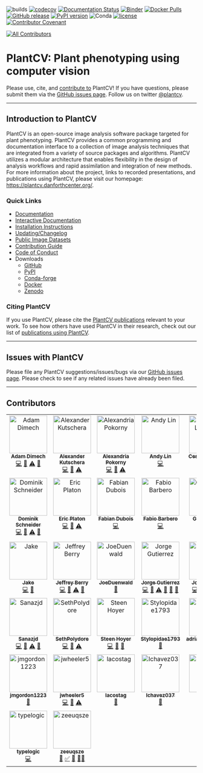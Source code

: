 ![builds](https://github.com/danforthcenter/plantcv/workflows/builds/badge.svg)
[![codecov](https://codecov.io/gh/danforthcenter/plantcv/branch/main/graph/badge.svg)](https://codecov.io/gh/danforthcenter/plantcv)
[![Documentation Status](http://readthedocs.org/projects/plantcv/badge/?version=latest)](http://plantcv.readthedocs.io/en/latest/?badge=latest)
[![Binder](https://mybinder.org/badge_logo.svg)](https://mybinder.org/v2/gh/danforthcenter/plantcv-binder.git/master?filepath=index.ipynb)
[![Docker Pulls](https://img.shields.io/docker/pulls/danforthcenter/plantcv.svg)](https://hub.docker.com/r/danforthcenter/plantcv/)
[![GitHub release](https://img.shields.io/github/release/danforthcenter/plantcv.svg)](https://github.com/danforthcenter/plantcv/releases)
[![PyPI version](https://badge.fury.io/py/plantcv.svg)](https://badge.fury.io/py/plantcv)
![Conda](https://img.shields.io/conda/v/conda-forge/plantcv)
[![license](https://img.shields.io/github/license/danforthcenter/plantcv.svg)](https://github.com/danforthcenter/plantcv/blob/main/LICENSE)
[![Contributor Covenant](https://img.shields.io/badge/Contributor%20Covenant-2.1-4baaaa.svg)](docs/CODE_OF_CONDUCT.md)
<!-- ALL-CONTRIBUTORS-BADGE:START - Do not remove or modify this section -->
[![All Contributors](https://img.shields.io/badge/all_contributors-37-orange.svg?style=flat-square)](#contributors-)
<!-- ALL-CONTRIBUTORS-BADGE:END -->

# PlantCV: Plant phenotyping using computer vision

Please use, cite, and [contribute to](http://plantcv.readthedocs.io/en/latest/CONTRIBUTING/) PlantCV!
If you have questions, please submit them via the
[GitHub issues page](https://github.com/danforthcenter/plantcv/issues).
Follow us on twitter [@plantcv](https://twitter.com/plantcv).

***

## Introduction to PlantCV

PlantCV is an open-source image analysis software package targeted for plant phenotyping. PlantCV provides a common
programming and documentation interface to a collection of image analysis techniques that are integrated from a variety
of source packages and algorithms. PlantCV utilizes a modular architecture that enables flexibility in the design of
analysis workflows and rapid assimilation and integration of new methods. For more information about the project,
links to recorded presentations, and publications using PlantCV, please visit our homepage: 
<https://plantcv.danforthcenter.org/>.

### Quick Links

* [Documentation](http://plantcv.readthedocs.io/)
* [Interactive Documentation](https://mybinder.org/v2/gh/danforthcenter/plantcv-binder.git/master?filepath=index.ipynb)
* [Installation Instructions](https://plantcv.readthedocs.io/en/stable/installation/)
* [Updating/Changelog](https://plantcv.readthedocs.io/en/stable/updating/)
* [Public Image Datasets](http://plantcv.danforthcenter.org/pages/data.html)
* [Contribution Guide](https://plantcv.readthedocs.io/en/stable/CONTRIBUTING/)
* [Code of Conduct](https://plantcv.readthedocs.io/en/stable/CODE_OF_CONDUCT/)
* Downloads
  * [GitHub](https://github.com/danforthcenter/plantcv)
  * [PyPI](https://pypi.org/project/plantcv/)
  * [Conda-forge](https://anaconda.org/conda-forge/plantcv)
  * [Docker](https://hub.docker.com/r/danforthcenter/plantcv)
  * [Zenodo](https://doi.org/10.5281/zenodo.595522)

### Citing PlantCV

If you use PlantCV, please cite the [PlantCV publications](https://plantcv.danforthcenter.org/#plantcv-publications)
relevant to your work. To see how others have used PlantCV in their research, check out our list of 
[publications using PlantCV](https://plantcv.danforthcenter.org/#publications-using-plantcv).

***

## Issues with PlantCV

Please file any PlantCV suggestions/issues/bugs via our 
[GitHub issues page](https://github.com/danforthcenter/plantcv/issues). Please check to see if any related 
issues have already been filed.

***

## Contributors

<!-- ALL-CONTRIBUTORS-LIST:START - Do not remove or modify this section -->
<!-- prettier-ignore-start -->
<!-- markdownlint-disable -->
<table>
  <tbody>
    <tr>
      <td align="center" valign="top" width="14.28%"><a href="https://www.adonline.id.au/"><img src="https://avatars.githubusercontent.com/u/5926320?v=4?s=100" width="100px;" alt="Adam Dimech"/><br /><sub><b>Adam Dimech</b></sub></a><br /><a href="https://github.com/danforthcenter/plantcv/commits?author=AdamDimech" title="Code">💻</a> <a href="https://github.com/danforthcenter/plantcv/commits?author=AdamDimech" title="Documentation">📖</a> <a href="https://github.com/danforthcenter/plantcv/commits?author=AdamDimech" title="Tests">⚠️</a> <a href="#ideas-AdamDimech" title="Ideas, Planning, & Feedback">🤔</a></td>
      <td align="center" valign="top" width="14.28%"><a href="https://alexanderkutschera.com/"><img src="https://avatars.githubusercontent.com/u/20026476?v=4?s=100" width="100px;" alt="Alexander Kutschera"/><br /><sub><b>Alexander Kutschera</b></sub></a><br /><a href="https://github.com/danforthcenter/plantcv/commits?author=vektorious" title="Code">💻</a> <a href="https://github.com/danforthcenter/plantcv/commits?author=vektorious" title="Documentation">📖</a> <a href="https://github.com/danforthcenter/plantcv/commits?author=vektorious" title="Tests">⚠️</a></td>
      <td align="center" valign="top" width="14.28%"><a href="https://github.com/aapokor"><img src="https://avatars.githubusercontent.com/u/39534960?v=4?s=100" width="100px;" alt="Alexandria Pokorny"/><br /><sub><b>Alexandria Pokorny</b></sub></a><br /><a href="https://github.com/danforthcenter/plantcv/commits?author=aapokor" title="Code">💻</a> <a href="https://github.com/danforthcenter/plantcv/commits?author=aapokor" title="Documentation">📖</a> <a href="https://github.com/danforthcenter/plantcv/commits?author=aapokor" title="Tests">⚠️</a></td>
      <td align="center" valign="top" width="14.28%"><a href="https://github.com/AzlinII"><img src="https://avatars.githubusercontent.com/u/15007726?v=4?s=100" width="100px;" alt="Andy Lin"/><br /><sub><b>Andy Lin</b></sub></a><br /><a href="https://github.com/danforthcenter/plantcv/commits?author=AzlinII" title="Code">💻</a></td>
      <td align="center" valign="top" width="14.28%"><a href="http://calizarr.github.io/resume"><img src="https://avatars.githubusercontent.com/u/3262069?v=4?s=100" width="100px;" alt="Cesar Lizarraga"/><br /><sub><b>Cesar Lizarraga</b></sub></a><br /><a href="https://github.com/danforthcenter/plantcv/commits?author=calizarr" title="Code">💻</a> <a href="https://github.com/danforthcenter/plantcv/commits?author=calizarr" title="Documentation">📖</a> <a href="https://github.com/danforthcenter/plantcv/commits?author=calizarr" title="Tests">⚠️</a></td>
      <td align="center" valign="top" width="14.28%"><a href="https://github.com/cluebbert"><img src="https://avatars.githubusercontent.com/u/47461392?v=4?s=100" width="100px;" alt="Collin Luebbert"/><br /><sub><b>Collin Luebbert</b></sub></a><br /><a href="https://github.com/danforthcenter/plantcv/commits?author=cluebbert" title="Code">💻</a></td>
      <td align="center" valign="top" width="14.28%"><a href="https://www.linkedin.com/in/david-peery-344882126/"><img src="https://avatars.githubusercontent.com/u/63679152?v=4?s=100" width="100px;" alt="David Peery"/><br /><sub><b>David Peery</b></sub></a><br /><a href="https://github.com/danforthcenter/plantcv/commits?author=jdavidpeery" title="Code">💻</a> <a href="https://github.com/danforthcenter/plantcv/commits?author=jdavidpeery" title="Documentation">📖</a> <a href="https://github.com/danforthcenter/plantcv/commits?author=jdavidpeery" title="Tests">⚠️</a> <a href="#ideas-jdavidpeery" title="Ideas, Planning, & Feedback">🤔</a></td>
    </tr>
    <tr>
      <td align="center" valign="top" width="14.28%"><a href="https://data-folks.masto.host/@dschneiderch"><img src="https://avatars.githubusercontent.com/u/7461221?v=4?s=100" width="100px;" alt="Dominik Schneider"/><br /><sub><b>Dominik Schneider</b></sub></a><br /><a href="https://github.com/danforthcenter/plantcv/commits?author=dschneiderch" title="Code">💻</a> <a href="https://github.com/danforthcenter/plantcv/commits?author=dschneiderch" title="Documentation">📖</a> <a href="https://github.com/danforthcenter/plantcv/commits?author=dschneiderch" title="Tests">⚠️</a> <a href="#ideas-dschneiderch" title="Ideas, Planning, & Feedback">🤔</a></td>
      <td align="center" valign="top" width="14.28%"><a href="https://github.com/ic"><img src="https://avatars.githubusercontent.com/u/64160?v=4?s=100" width="100px;" alt="Eric Platon"/><br /><sub><b>Eric Platon</b></sub></a><br /><a href="https://github.com/danforthcenter/plantcv/commits?author=ic" title="Code">💻</a> <a href="https://github.com/danforthcenter/plantcv/commits?author=ic" title="Documentation">📖</a> <a href="https://github.com/danforthcenter/plantcv/commits?author=ic" title="Tests">⚠️</a></td>
      <td align="center" valign="top" width="14.28%"><a href="https://www.datamaplab.com"><img src="https://avatars.githubusercontent.com/u/2442821?v=4?s=100" width="100px;" alt="Fabian Dubois"/><br /><sub><b>Fabian Dubois</b></sub></a><br /><a href="https://github.com/danforthcenter/plantcv/commits?author=fabid" title="Code">💻</a></td>
      <td align="center" valign="top" width="14.28%"><a href="https://fabiobarbero.eu"><img src="https://avatars.githubusercontent.com/u/20724986?v=4?s=100" width="100px;" alt="Fabio Barbero"/><br /><sub><b>Fabio Barbero</b></sub></a><br /><a href="https://github.com/danforthcenter/plantcv/commits?author=fbarbe00" title="Code">💻</a></td>
      <td align="center" valign="top" width="14.28%"><a href="https://github.com/GrantKonkel"><img src="https://avatars.githubusercontent.com/u/78433847?v=4?s=100" width="100px;" alt="GrantKonkel"/><br /><sub><b>GrantKonkel</b></sub></a><br /><a href="https://github.com/danforthcenter/plantcv/commits?author=GrantKonkel" title="Code">💻</a> <a href="https://github.com/danforthcenter/plantcv/commits?author=GrantKonkel" title="Documentation">📖</a></td>
      <td align="center" valign="top" width="14.28%"><a href="https://github.com/HaleySchuhl"><img src="https://avatars.githubusercontent.com/u/44006936?v=4?s=100" width="100px;" alt="Haley Schuhl"/><br /><sub><b>Haley Schuhl</b></sub></a><br /><a href="https://github.com/danforthcenter/plantcv/commits?author=HaleySchuhl" title="Code">💻</a> <a href="https://github.com/danforthcenter/plantcv/commits?author=HaleySchuhl" title="Documentation">📖</a> <a href="#maintenance-HaleySchuhl" title="Maintenance">🚧</a> <a href="#tutorial-HaleySchuhl" title="Tutorials">✅</a> <a href="https://github.com/danforthcenter/plantcv/commits?author=HaleySchuhl" title="Tests">⚠️</a> <a href="#talk-HaleySchuhl" title="Talks">📢</a> <a href="#ideas-HaleySchuhl" title="Ideas, Planning, & Feedback">🤔</a> <a href="#question-HaleySchuhl" title="Answering Questions">💬</a></td>
      <td align="center" valign="top" width="14.28%"><a href="https://github.com/DannieSheng"><img src="https://avatars.githubusercontent.com/u/28633120?v=4?s=100" width="100px;" alt="Hudanyun Sheng"/><br /><sub><b>Hudanyun Sheng</b></sub></a><br /><a href="https://github.com/danforthcenter/plantcv/commits?author=DannieSheng" title="Code">💻</a> <a href="https://github.com/danforthcenter/plantcv/commits?author=DannieSheng" title="Documentation">📖</a> <a href="https://github.com/danforthcenter/plantcv/commits?author=DannieSheng" title="Tests">⚠️</a> <a href="#ideas-DannieSheng" title="Ideas, Planning, & Feedback">🤔</a></td>
    </tr>
    <tr>
      <td align="center" valign="top" width="14.28%"><a href="https://jakejasper.xyz"><img src="https://avatars.githubusercontent.com/u/35571955?v=4?s=100" width="100px;" alt="Jake"/><br /><sub><b>Jake</b></sub></a><br /><a href="https://github.com/danforthcenter/plantcv/commits?author=Jake-Jasper" title="Code">💻</a> <a href="https://github.com/danforthcenter/plantcv/commits?author=Jake-Jasper" title="Documentation">📖</a></td>
      <td align="center" valign="top" width="14.28%"><a href="https://github.com/jberry47"><img src="https://avatars.githubusercontent.com/u/20114985?v=4?s=100" width="100px;" alt="Jeffrey Berry"/><br /><sub><b>Jeffrey Berry</b></sub></a><br /><a href="https://github.com/danforthcenter/plantcv/commits?author=jberry47" title="Code">💻</a> <a href="https://github.com/danforthcenter/plantcv/commits?author=jberry47" title="Documentation">📖</a> <a href="https://github.com/danforthcenter/plantcv/commits?author=jberry47" title="Tests">⚠️</a> <a href="#ideas-jberry47" title="Ideas, Planning, & Feedback">🤔</a></td>
      <td align="center" valign="top" width="14.28%"><a href="https://github.com/JoeDuenwald"><img src="https://avatars.githubusercontent.com/u/101900627?v=4?s=100" width="100px;" alt="JoeDuenwald"/><br /><sub><b>JoeDuenwald</b></sub></a><br /><a href="https://github.com/danforthcenter/plantcv/commits?author=JoeDuenwald" title="Documentation">📖</a></td>
      <td align="center" valign="top" width="14.28%"><a href="https://sites.google.com/view/jorge-gutierrezor/home"><img src="https://avatars.githubusercontent.com/u/26798565?v=4?s=100" width="100px;" alt="Jorge Gutierrez"/><br /><sub><b>Jorge Gutierrez</b></sub></a><br /><a href="https://github.com/danforthcenter/plantcv/commits?author=JorgeGtz" title="Code">💻</a> <a href="https://github.com/danforthcenter/plantcv/commits?author=JorgeGtz" title="Documentation">📖</a> <a href="https://github.com/danforthcenter/plantcv/commits?author=JorgeGtz" title="Tests">⚠️</a> <a href="#talk-JorgeGtz" title="Talks">📢</a> <a href="#ideas-JorgeGtz" title="Ideas, Planning, & Feedback">🤔</a> <a href="#question-JorgeGtz" title="Answering Questions">💬</a></td>
      <td align="center" valign="top" width="14.28%"><a href="https://github.com/joshqsumner"><img src="https://avatars.githubusercontent.com/u/51797700?v=4?s=100" width="100px;" alt="Josh Sumner"/><br /><sub><b>Josh Sumner</b></sub></a><br /><a href="https://github.com/danforthcenter/plantcv/commits?author=joshqsumner" title="Code">💻</a> <a href="https://github.com/danforthcenter/plantcv/commits?author=joshqsumner" title="Documentation">📖</a> <a href="https://github.com/danforthcenter/plantcv/commits?author=joshqsumner" title="Tests">⚠️</a> <a href="#tutorial-joshqsumner" title="Tutorials">✅</a> <a href="#ideas-joshqsumner" title="Ideas, Planning, & Feedback">🤔</a></td>
      <td align="center" valign="top" width="14.28%"><a href="http://gehan-lab.org"><img src="https://avatars.githubusercontent.com/u/6978303?v=4?s=100" width="100px;" alt="Malia Gehan"/><br /><sub><b>Malia Gehan</b></sub></a><br /><a href="#projectManagement-maliagehan" title="Project Management">📆</a> <a href="https://github.com/danforthcenter/plantcv/commits?author=maliagehan" title="Code">💻</a> <a href="https://github.com/danforthcenter/plantcv/commits?author=maliagehan" title="Documentation">📖</a> <a href="#fundingFinding-maliagehan" title="Funding Finding">🔍</a> <a href="#mentoring-maliagehan" title="Mentoring">🧑‍🏫</a></td>
      <td align="center" valign="top" width="14.28%"><a href="https://github.com/maxjfeldman"><img src="https://avatars.githubusercontent.com/u/6977566?v=4?s=100" width="100px;" alt="Max"/><br /><sub><b>Max</b></sub></a><br /><a href="https://github.com/danforthcenter/plantcv/commits?author=maxjfeldman" title="Code">💻</a> <a href="https://github.com/danforthcenter/plantcv/commits?author=maxjfeldman" title="Documentation">📖</a> <a href="#ideas-maxjfeldman" title="Ideas, Planning, & Feedback">🤔</a></td>
    </tr>
    <tr>
      <td align="center" valign="top" width="14.28%"><a href="https://github.com/Sanazjd"><img src="https://avatars.githubusercontent.com/u/40071989?v=4?s=100" width="100px;" alt="Sanazjd"/><br /><sub><b>Sanazjd</b></sub></a><br /><a href="https://github.com/danforthcenter/plantcv/commits?author=Sanazjd" title="Code">💻</a> <a href="https://github.com/danforthcenter/plantcv/commits?author=Sanazjd" title="Documentation">📖</a> <a href="https://github.com/danforthcenter/plantcv/commits?author=Sanazjd" title="Tests">⚠️</a> <a href="#ideas-Sanazjd" title="Ideas, Planning, & Feedback">🤔</a></td>
      <td align="center" valign="top" width="14.28%"><a href="https://github.com/SethPolydore"><img src="https://avatars.githubusercontent.com/u/65034463?v=4?s=100" width="100px;" alt="SethPolydore"/><br /><sub><b>SethPolydore</b></sub></a><br /><a href="https://github.com/danforthcenter/plantcv/commits?author=SethPolydore" title="Code">💻</a> <a href="https://github.com/danforthcenter/plantcv/commits?author=SethPolydore" title="Documentation">📖</a> <a href="https://github.com/danforthcenter/plantcv/commits?author=SethPolydore" title="Tests">⚠️</a></td>
      <td align="center" valign="top" width="14.28%"><a href="https://orcid.org/0000-0002-1338-8900"><img src="https://avatars.githubusercontent.com/u/2046665?v=4?s=100" width="100px;" alt="Steen Hoyer"/><br /><sub><b>Steen Hoyer</b></sub></a><br /><a href="https://github.com/danforthcenter/plantcv/commits?author=jshoyer" title="Code">💻</a> <a href="https://github.com/danforthcenter/plantcv/commits?author=jshoyer" title="Documentation">📖</a> <a href="#ideas-jshoyer" title="Ideas, Planning, & Feedback">🤔</a></td>
      <td align="center" valign="top" width="14.28%"><a href="https://github.com/Stylopidae1793"><img src="https://avatars.githubusercontent.com/u/128506162?v=4?s=100" width="100px;" alt="Stylopidae1793"/><br /><sub><b>Stylopidae1793</b></sub></a><br /><a href="https://github.com/danforthcenter/plantcv/commits?author=Stylopidae1793" title="Documentation">📖</a></td>
      <td align="center" valign="top" width="14.28%"><a href="https://github.com/adrianethompson"><img src="https://avatars.githubusercontent.com/u/85243018?v=4?s=100" width="100px;" alt="adrianethompson"/><br /><sub><b>adrianethompson</b></sub></a><br /><a href="https://github.com/danforthcenter/plantcv/commits?author=adrianethompson" title="Code">💻</a> <a href="https://github.com/danforthcenter/plantcv/commits?author=adrianethompson" title="Documentation">📖</a> <a href="#tutorial-adrianethompson" title="Tutorials">✅</a></td>
      <td align="center" valign="top" width="14.28%"><a href="https://github.com/annacasto"><img src="https://avatars.githubusercontent.com/u/61164490?v=4?s=100" width="100px;" alt="annacasto"/><br /><sub><b>annacasto</b></sub></a><br /><a href="https://github.com/danforthcenter/plantcv/commits?author=annacasto" title="Code">💻</a> <a href="https://github.com/danforthcenter/plantcv/commits?author=annacasto" title="Documentation">📖</a> <a href="https://github.com/danforthcenter/plantcv/commits?author=annacasto" title="Tests">⚠️</a> <a href="#tutorial-annacasto" title="Tutorials">✅</a> <a href="#talk-annacasto" title="Talks">📢</a> <a href="#ideas-annacasto" title="Ideas, Planning, & Feedback">🤔</a></td>
      <td align="center" valign="top" width="14.28%"><a href="https://github.com/bganglia"><img src="https://avatars.githubusercontent.com/u/48276939?v=4?s=100" width="100px;" alt="bganglia"/><br /><sub><b>bganglia</b></sub></a><br /><a href="https://github.com/danforthcenter/plantcv/commits?author=bganglia" title="Code">💻</a> <a href="https://github.com/danforthcenter/plantcv/commits?author=bganglia" title="Documentation">📖</a> <a href="https://github.com/danforthcenter/plantcv/commits?author=bganglia" title="Tests">⚠️</a></td>
    </tr>
    <tr>
      <td align="center" valign="top" width="14.28%"><a href="https://github.com/jmgordon1223"><img src="https://avatars.githubusercontent.com/u/128613726?v=4?s=100" width="100px;" alt="jmgordon1223"/><br /><sub><b>jmgordon1223</b></sub></a><br /><a href="https://github.com/danforthcenter/plantcv/commits?author=jmgordon1223" title="Documentation">📖</a></td>
      <td align="center" valign="top" width="14.28%"><a href="https://github.com/jwheeler5"><img src="https://avatars.githubusercontent.com/u/86489506?v=4?s=100" width="100px;" alt="jwheeler5"/><br /><sub><b>jwheeler5</b></sub></a><br /><a href="https://github.com/danforthcenter/plantcv/commits?author=jwheeler5" title="Code">💻</a> <a href="https://github.com/danforthcenter/plantcv/commits?author=jwheeler5" title="Documentation">📖</a> <a href="https://github.com/danforthcenter/plantcv/commits?author=jwheeler5" title="Tests">⚠️</a></td>
      <td align="center" valign="top" width="14.28%"><a href="https://github.com/lacostag"><img src="https://avatars.githubusercontent.com/u/72940710?v=4?s=100" width="100px;" alt="lacostag"/><br /><sub><b>lacostag</b></sub></a><br /><a href="https://github.com/danforthcenter/plantcv/commits?author=lacostag" title="Documentation">📖</a></td>
      <td align="center" valign="top" width="14.28%"><a href="https://github.com/lchavez037"><img src="https://avatars.githubusercontent.com/u/18586794?v=4?s=100" width="100px;" alt="lchavez037"/><br /><sub><b>lchavez037</b></sub></a><br /><a href="https://github.com/danforthcenter/plantcv/commits?author=lchavez037" title="Documentation">📖</a></td>
      <td align="center" valign="top" width="14.28%"><a href="https://github.com/leowlima"><img src="https://avatars.githubusercontent.com/u/123584304?v=4?s=100" width="100px;" alt="leowlima"/><br /><sub><b>leowlima</b></sub></a><br /><a href="https://github.com/danforthcenter/plantcv/commits?author=leowlima" title="Documentation">📖</a></td>
      <td align="center" valign="top" width="14.28%"><a href="https://github.com/scallen81"><img src="https://avatars.githubusercontent.com/u/21960021?v=4?s=100" width="100px;" alt="scallen81"/><br /><sub><b>scallen81</b></sub></a><br /><a href="https://github.com/danforthcenter/plantcv/commits?author=scallen81" title="Code">💻</a></td>
      <td align="center" valign="top" width="14.28%"><a href="https://github.com/sdkenney42"><img src="https://avatars.githubusercontent.com/u/128510721?v=4?s=100" width="100px;" alt="sdkenney42"/><br /><sub><b>sdkenney42</b></sub></a><br /><a href="https://github.com/danforthcenter/plantcv/commits?author=sdkenney42" title="Documentation">📖</a></td>
    </tr>
    <tr>
      <td align="center" valign="top" width="14.28%"><a href="https://github.com/typelogic"><img src="https://avatars.githubusercontent.com/u/45341970?v=4?s=100" width="100px;" alt="typelogic"/><br /><sub><b>typelogic</b></sub></a><br /><a href="https://github.com/danforthcenter/plantcv/commits?author=typelogic" title="Code">💻</a></td>
      <td align="center" valign="top" width="14.28%"><a href="https://github.com/zeeuqsze"><img src="https://avatars.githubusercontent.com/u/107494588?v=4?s=100" width="100px;" alt="zeeuqsze"/><br /><sub><b>zeeuqsze</b></sub></a><br /><a href="https://github.com/danforthcenter/plantcv/commits?author=zeeuqsze" title="Documentation">📖</a> <a href="#tutorial-zeeuqsze" title="Tutorials">✅</a> <a href="#talk-zeeuqsze" title="Talks">📢</a> <a href="#mentoring-zeeuqsze" title="Mentoring">🧑‍🏫</a></td>
    </tr>
  </tbody>
</table>

<!-- markdownlint-restore -->
<!-- prettier-ignore-end -->

<!-- ALL-CONTRIBUTORS-LIST:END -->
<!-- prettier-ignore-start -->
<!-- markdownlint-disable -->

<!-- markdownlint-restore -->
<!-- prettier-ignore-end -->

<!-- ALL-CONTRIBUTORS-LIST:END -->
